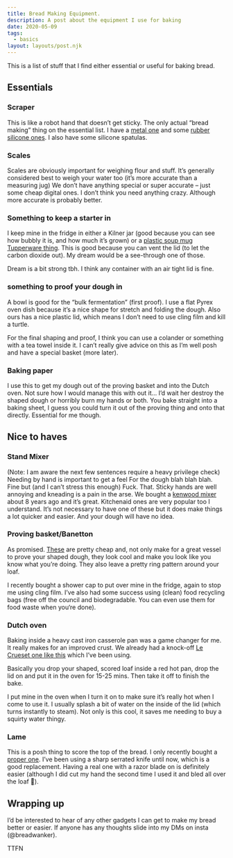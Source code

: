 ```yaml
---
title: Bread Making Equipment.
description: A post about the equipment I use for baking
date: 2020-05-09
tags:
  - basics
layout: layouts/post.njk
---
```


This is a list of stuff that I find either essential or useful for baking bread.

## Essentials

### Scraper
This is like a robot hand that doesn’t get sticky. The only actual “bread making” thing on the essential list. I have a [metal one](https://www.amazon.co.uk/dp/B0824Z7GJ4/ref=cm_sw_r_cp_api_i_WhBTEb2FJ414C) and some [rubber silicone ones](https://www.amazon.co.uk/dp/B00VHTD50K/ref=cm_sw_r_cp_api_i_iiBTEbKVJA9DB). I also have some silicone spatulas. 

### Scales
Scales are obviously important for weighing flour and stuff. It’s generally considered best to weigh your water too (it’s more accurate than a measuring jug) We don’t have anything special or super accurate – just some cheap digital ones. I don’t think you need anything crazy. Although more accurate is probably better. 

### Something to keep a starter in
I keep mine in the fridge in either a Kilner jar (good because you can see how bubbly it is, and how much it’s grown) or a [plastic soup mug Tupperware thing](https://www.amazon.co.uk/dp/B005D6Y1OM/ref=cm_sw_r_cp_api_i_QnvTEbCJZWGG5). This is good because you can vent the lid (to let the carbon dioxide out). My dream would be a see-through one of those. 

Dream is a bit strong tbh. I think any container with an air tight lid is fine. 

### something to proof your dough in
A bowl is good for the “bulk fermentation” (first proof). I use a flat Pyrex oven dish because it’s a nice shape for stretch and folding the dough. Also ours has a nice plastic lid, which means I don’t need to use cling film and kill a turtle. 

For the final shaping and proof, I think you can use a colander or something with a tea towel inside it. I can’t really give advice on this as I’m well posh and have a special basket (more later). 

### Baking paper
I use this to get my dough out of the proving basket and into the Dutch oven. Not sure how I would manage this with out it… I’d wait her destroy the shaped dough or horribly burn my hands or both. You bake straight into a baking sheet, I guess you could turn it out of the proving thing and onto that directly. Essential for me though. 

## Nice to haves 

### Stand Mixer
(Note: I am aware the next few sentences require a heavy privilege check) Needing by hand is important to get a feel
For the dough blah blah blah. Fine but (and I can’t stress this enough) Fuck. That. Sticky hands are well annoying and kneading is a pain in the arse. We bought a [kenwood mixer](https://www.amazon.co.uk/dp/B0725FZD9M/ref=cm_sw_r_cp_api_i_djvTEb0ZAAQCD) about 8 years ago and it’s great. Kitchenaid ones are very popular too I understand. It’s not necessary to have one of these but it does make things a lot quicker and easier. And your dough will have no idea. 

### Proving basket/Banetton 
As promised. [These](https://www.amazon.co.uk/dp/B01CG4P9Q2/ref=cm_sw_r_cp_api_i_6mvTEb87CJPT5) are pretty cheap and, not only make for a great vessel to prove your shaped dough, they look cool and make you look like you know what you’re doing. They also leave a pretty ring pattern around your loaf. 

I recently bought a shower cap to put over mine in the fridge, again to stop me using cling film. I’ve also had some success using (clean) food recycling bags (free off the council and biodegradable. You can even use them for food waste when you‘re done). 

### Dutch oven
Baking inside a heavy cast iron casserole pan was a game changer for me. It really makes for an improved crust. We already had a knock-off [Le Crueset one like this](https://www.lecreuset.co.uk/signature-cast-iron-oval-casserole) which I’ve been using. 

Basically you drop your shaped, scored loaf inside a red hot pan, drop the lid on and put it in the oven for 15-25 mins. Then take it off to finish the bake. 

I put mine in the oven when I turn it on to make sure it’s really hot when I come to use it. I usually splash a bit of water on the inside of the lid (which turns instantly to steam). Not only is this cool, it saves me needing to buy a squirty water thingy. 

### Lame
This is a posh thing to score the top of the bread. I only recently bought a [proper one](https://www.amazon.co.uk/dp/B07YQNXQY4/ref=cm_sw_r_cp_api_i_WdvTEbP410AEE). I’ve been using a sharp serrated knife until now, which is a good replacement. Having a real one with a razor blade on is definitely easier (although I did cut my hand the second time I used it and bled all over the loaf 😬). 

## Wrapping up
I’d be interested to hear of any other gadgets I can get to make my bread better or easier. If anyone has any thoughts slide into my DMs on insta (@breadwanker). 

TTFN 

